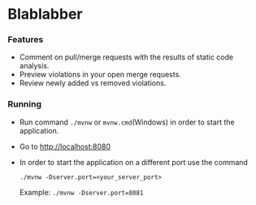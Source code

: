 # Blablabber

### Features

* Comment on pull/merge requests with the results of static code analysis.
* Preview violations in your open merge requests.
* Review newly added vs removed violations.

### Running
* Run command `./mvnw` or `mvnw.cmd`(Windows) in order to start the application.
* Go to [http://localhost:8080](http://localhost:8080)
* In order to start the application on a different port use the command

   `./mvnw -Dserver.port=<your_server_port>`

   Example: `./mvnw -Dserver.port=8081`


